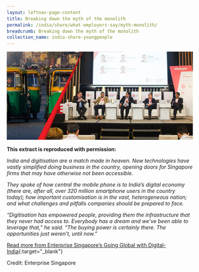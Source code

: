 ```yaml
---
layout: leftnav-page-content
title: Breaking down the myth of the monolith
permalink: /india/share/what-employers-say/myth-monolith/
breadcrumb: Breaking down the myth of the monolith
collection_name: india-share-youngpeople
---
```


<img src="\images\india-employers\myth-monolith.jpg" alt="myth monolith" style="width:800px;" />

**This extract is reproduced with permission:**

*India and digitisation are a match made in heaven. New technologies have vastly simplified doing business in the country, opening doors for Singapore firms that may have otherwise not been accessible.*

*They spoke of how central the mobile phone is to India’s digital economy (there are, after all, over 320 million smartphone users in the country today); how important customisation is in the vast, heterogeneous nation; and what challenges and pitfalls companies should be prepared to face.*

*“Digitisation has empowered people, providing them the infrastructure that they never had access to. Everybody has a dream and we’ve been able to leverage that,” he said. “The buying power is certainly there. The opportunities just weren’t, until now.”*

[Read more from Enterprise Singapore’s Going Global with Digital-India](https://ie.enterprisesg.gov.sg/IE-Blog/Going-global-with-digital-SEA-China-India/Going-global-with-digital-India){:target="_blank"}

Credit: Enterprise Singapore